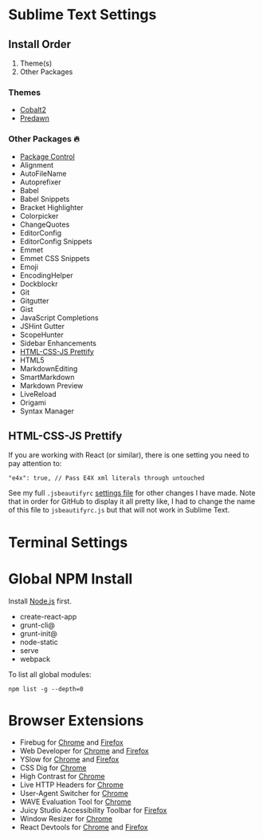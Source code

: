 # Sublime Text Settings

## Install Order

1. Theme(s)
1. Other Packages

### Themes

* [Cobalt2](https://github.com/wesbos/cobalt2)
* [Predawn](https://github.com/jamiewilson/predawn)

### Other Packages 🔥

* [Package Control](https://packagecontrol.io/installation)
* Alignment
* AutoFileName
* Autoprefixer
* Babel
* Babel Snippets
* Bracket Highlighter
* Colorpicker
* ChangeQuotes
* EditorConfig
* EditorConfig Snippets
* Emmet
* Emmet CSS Snippets
* Emoji
* EncodingHelper
* Dockblockr
* Git
* Gitgutter
* Gist
* JavaScript Completions
* JSHint Gutter
* ScopeHunter
* Sidebar Enhancements
* [HTML-CSS-JS Prettify](https://github.com/victorporof/Sublime-HTMLPrettify)
* HTML5
* MarkdownEditing
* SmartMarkdown
* Markdown Preview
* LiveReload
* Origami
* Syntax Manager

## HTML-CSS-JS Prettify

If you are working with React (or similar), there is one setting you need to pay attention to:

```
"e4x": true, // Pass E4X xml literals through untouched
```

See my full `.jsbeautifyrc` [settings file](jsbeautifyrc.js) for other changes I have made. Note that in order for GitHub to display it all pretty like, I had to change the name of this file to `jsbeautifyrc.js` but that will not work in Sublime Text.

# Terminal Settings

# Global NPM Install

Install [Node.js](https://nodejs.org/en/) first.

* create-react-app
* grunt-cli@
* grunt-init@
* node-static
* serve
* webpack

To list all global modules:

```
npm list -g --depth=0
```


# Browser Extensions
* Firebug for [Chrome](http://getfirebug.com/releases/lite/chrome/) and [Firefox](https://addons.mozilla.org/en-US/firefox/addon/firebug/)
* Web Developer for [Chrome](https://chrome.google.com/webstore/detail/web-developer/bfbameneiokkgbdmiekhjnmfkcnldhhm?hl=en-US) and [Firefox](https://addons.mozilla.org/en-US/firefox/addon/web-developer/)
* YSlow for [Chrome](http://yslow.org/) and [Firefox](https://addons.mozilla.org/en-US/firefox/addon/yslow/?src=search)
* CSS Dig for [Chrome](https://chrome.google.com/webstore/detail/css-dig/lpnhmlhomomelfkcjnkcacofhmggjmco?hl=en)
* High Contrast for [Chrome](https://chrome.google.com/webstore/detail/high-contrast/djcfdncoelnlbldjfhinnjlhdjlikmph?hl=en)
* Live HTTP Headers for [Chrome](https://chrome.google.com/webstore/detail/live-http-headers/iaiioopjkcekapmldfgbebdclcnpgnlo?hl=en)
* User-Agent Switcher for [Chrome](https://chrome.google.com/webstore/detail/user-agent-switcher-for-c/djflhoibgkdhkhhcedjiklpkjnoahfmg?hl=en)
* WAVE Evaluation Tool for [Chrome](https://chrome.google.com/webstore/detail/wave-evaluation-tool/jbbplnpkjmmeebjpijfedlgcdilocofh?hl=en)
* Juicy Studio Accessibility Toolbar for [Firefox](https://addons.mozilla.org/en-US/firefox/addon/juicy-studio-accessibility-too/)
* Window Resizer for [Chrome](https://chrome.google.com/webstore/detail/window-resizer/kkelicaakdanhinjdeammmilcgefonfh?hl=en)
* React Devtools for [Chrome](https://chrome.google.com/webstore/detail/react-developer-tools/fmkadmapgofadopljbjfkapdkoienihi?hl=en) and [Firefox](https://addons.mozilla.org/en-US/firefox/addon/react-devtools/)
